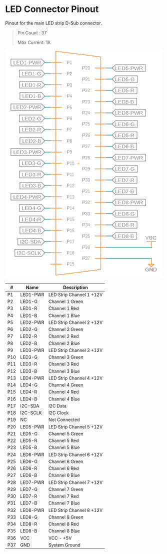 # LED Connector Pinout

Pinout for the main LED strip D-Sub connector.

> Pin Count : 37
> 
> Max Current: 1A

![D-Sub Pinout Image](./D-SUB-Pinout-REV3.PNG)

| # | Name | Description |
| --- | --- | --- |
| P1 | LED1-PWR | LED Strip Channel 1 +12V |
| P2 | LED1-G | Channel 1 Green |
| P3 | LED1-R | Channel 1 Red |
| P4 | LED1-B | Channel 1 Blue |
| P5 | LED2-PWR | LED Strip Channel 2 +12V |
| P6 | LED2-G | Channel 2 Green |
| P7 | LED2-R | Channel 2 Red |
| P8 | LED2-B | Channel 2 Blue |
| P9 | LED3-PWR | LED Strip Channel 3 +12V |
| P10 | LED3-G | Channel 3 Green |
| P11 | LED3-R | Channel 3 Red |
| P12 | LED3-B | Channel 3 Blue |
| P13 | LED4-PWR | LED Strip Channel 4 +12V |
| P14 | LED4-G | Channel 4 Green |
| P15 | LED4-R | Channel 4 Red |
| P16 | LED4-B | Channel 4 Blue |
| P17 | I2C-SDA | I2C Data |
| P18 | I2C-SCLK | I2C Clock |
| P19 | NC | Not Connected |
| P20 | LED5-PWR | LED Strip Channel 5 +12V |
| P21 | LED5-G | Channel 5 Green |
| P22 | LED5-R | Channel 5 Red |
| P23 | LED5-B | Channel 5 Blue |
| P24 | LED6-PWR | LED Strip Channel 6 +12V |
| P25 | LED6-G | Channel 6 Green |
| P26 | LED6-R | Channel 6 Red |
| P27 | LED6-B | Channel 6 Blue |
| P28 | LED7-PWR | LED Strip Channel 7 +12V |
| P29 | LED7-G | Channel 7 Green |
| P30 | LED7-R | Channel 7 Red |
| P31 | LED7-B | Channel 7 Blue |
| P32 | LED8-PWR | LED Strip Channel 8 +12V |
| P33 | LED8-G | Channel 8 Green |
| P34 | LED8-R | Channel 8 Red |
| P35 | LED8-B | Channel 8 Blue |
| P36 | VCC | VCC - +5V |
| P37 | GND | System Ground |